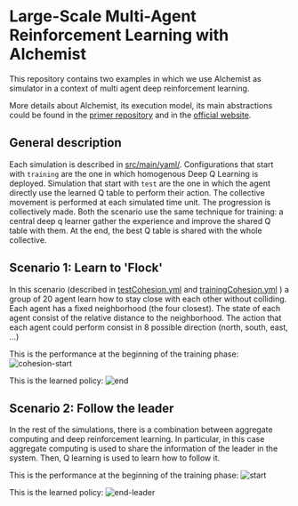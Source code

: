 # Large-Scale Multi-Agent Reinforcement Learning with Alchemist

This repository contains two examples in which we use Alchemist as simulator 
in a context of multi agent deep reinforcement learning.

More details about Alchemist, its execution model, its main abstractions could 
be found in the [primer repository](https://github.com/AlchemistSimulator/alchemist-primer)
and in the [official website](http://alchemistsimulator.github.io/).

## General description
Each simulation is described in [src/main/yaml/](src/main/yaml/). 
Configurations that start with `training` are the one in which homogenous Deep Q Learning is deployed.
Simulation that start with `test` are the one in which the agent directly use the learned Q table to perform their action.
The collective movement is performed at each simulated time unit. The progression is collectively made.
Both the scenario use the same technique for training: a central deep q learner gather the experience and improve the 
shared Q table with them. At the end, the best Q table is shared with the whole collective.

## Scenario 1: Learn to 'Flock'
In this scenario
(described in [testCohesion.yml](./src/main/yaml/testCohesion.yml) and
[trainingCohesion.yml](./src/main/yaml/trainingCohesion.yml)
) a group of 20 agent learn how to stay close with each other without colliding. 
Each agent has a fixed neighborhood (the four closest). The state of each agent consist 
of the relative distance to the neighborhood. 
The action that each agent could perform consist in 8 possible direction (north, south, east, ...)

This is the performance at the beginning of the training phase:
![cohesion-start](https://user-images.githubusercontent.com/23448811/208730482-ac25acce-db44-43b6-adc6-4adcc92e9753.gif)

This is the learned policy:
![end](https://user-images.githubusercontent.com/23448811/208730510-b7d7a7d8-a2cc-4d59-aaf2-04f1d564dc7d.gif)

## Scenario 2: Follow the leader

In the rest of the simulations, there is a combination between aggregate computing and 
deep reinforcement learning. In particular, in this case aggregate computing is used to share 
the information of the leader in the system. Then, Q learning is used to learn how to follow it.

This is the performance at the beginning of the training phase:
![start](https://user-images.githubusercontent.com/23448811/208730521-07093c9e-f8b4-4c2b-a479-c1847dd7c56f.gif)

This is the learned policy:
![end-leader](https://user-images.githubusercontent.com/23448811/208730533-1ee21f1e-eab7-4d2f-93f1-833d532a2832.gif)

